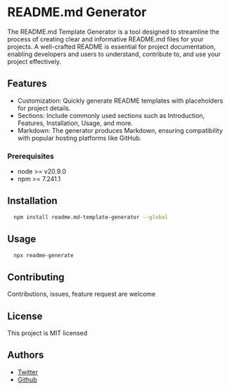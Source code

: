 # README.md Generator

The README.md Template Generator is a tool designed to streamline the process of creating clear and informative README.md files for your projects. A well-crafted README is essential for project documentation, enabling developers and users to understand, contribute to, and use your project effectively.

## Features

- Customization: Quickly generate README templates with placeholders for project details.
- Sections: Include commonly used sections such as Introduction, Features, Installation, Usage, and more.
- Markdown: The generator produces Markdown, ensuring compatibility with popular hosting platforms like GitHub.

### Prerequisites

- node >= v20.9.0
- npm >= 7.241.1

## Installation

```sh
  npm install readme.md-template-generator --global
```

## Usage

```sh
  npx readme-generate
```

## Contributing

Contributions, issues, feature request are welcome

## License

This project is MIT licensed

## Authors

- [Twitter](https://www.twitter.com/)
- [Github](https://github.com/lsd1code)

